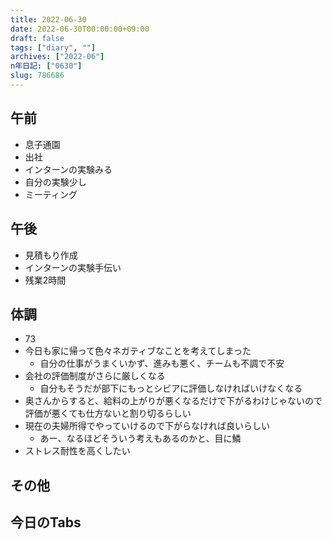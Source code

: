 ```yaml
---
title: 2022-06-30
date: 2022-06-30T00:00:00+09:00
draft: false
tags: ["diary", ""]
archives: ["2022-06"]
n年日記: ["0630"]
slug: 786686
---
```

## 午前
- 息子通園
- 出社
- インターンの実験みる
- 自分の実験少し
- ミーティング
## 午後
- 見積もり作成
- インターンの実験手伝い
- 残業2時間
## 体調
- 73
- 今日も家に帰って色々ネガティブなことを考えてしまった
  - 自分の仕事がうまくいかず、進みも悪く、チームも不調で不安
- 会社の評価制度がさらに厳しくなる
  - 自分もそうだが部下にもっとシビアに評価しなければいけなくなる
- 奥さんからすると、給料の上がりが悪くなるだけで下がるわけじゃないので評価が悪くても仕方ないと割り切るらしい
- 現在の夫婦所得でやっていけるので下がらなければ良いらしい
  - あー、なるほどそういう考えもあるのかと、目に鱗
- ストレス耐性を高くしたい
## その他
## 今日のTabs